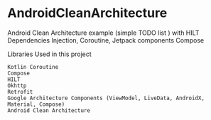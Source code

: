 # AndroidCleanArchitecture

Android Clean Architecture example (simple TODO list ) with HILT Dependencies Injection, Coroutine, Jetpack components Compose

Libraries Used in this project

    Kotlin Coroutine  
    Compose
    HILT
    Okhttp
    Retrofit
    Google Architecture Components (ViewModel, LiveData, AndroidX, Material, Compose)
    Android Clean Architecture
